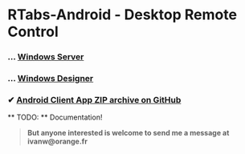 # RTabs-Android - Desktop Remote Control

 ### … [Windows Server](https://github.com/ivanwfr/RTabs-Desktop)
 
 ### … [Windows Designer](https://github.com/ivanwfr/RTabs-Desktop)
 
 ### ✔ [Android Client App ZIP archive on GitHub](../../archive/master.zip)

** TODO: ** Documentation!
> __But anyone interested is welcome to send me a message at ivanw@orange.fr__
